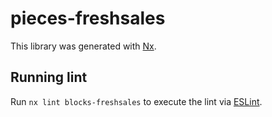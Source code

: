 # pieces-freshsales

This library was generated with [Nx](https://nx.dev).

## Running lint

Run `nx lint blocks-freshsales` to execute the lint via [ESLint](https://eslint.org/).
